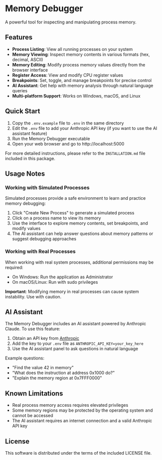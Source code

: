 # Memory Debugger

A powerful tool for inspecting and manipulating process memory.

## Features

- **Process Listing**: View all running processes on your system
- **Memory Viewing**: Inspect memory contents in various formats (hex, decimal, ASCII)
- **Memory Editing**: Modify process memory values directly from the browser interface
- **Register Access**: View and modify CPU register values
- **Breakpoints**: Set, toggle, and manage breakpoints for precise control
- **AI Assistant**: Get help with memory analysis through natural language queries
- **Multi-platform Support**: Works on Windows, macOS, and Linux

## Quick Start

1. Copy the `.env.example` file to `.env` in the same directory
2. Edit the `.env` file to add your Anthropic API key (if you want to use the AI assistant feature)
3. Run the Memory Debugger executable
4. Open your web browser and go to http://localhost:5000

For more detailed instructions, please refer to the `INSTALLATION.md` file included in this package.

## Usage Notes

### Working with Simulated Processes

Simulated processes provide a safe environment to learn and practice memory debugging:

1. Click "Create New Process" to generate a simulated process
2. Click on a process name to view its memory
3. Use the interface to explore memory contents, set breakpoints, and modify values
4. The AI assistant can help answer questions about memory patterns or suggest debugging approaches

### Working with Real Processes

When working with real system processes, additional permissions may be required:

- On Windows: Run the application as Administrator
- On macOS/Linux: Run with sudo privileges

**Important**: Modifying memory in real processes can cause system instability. Use with caution.

## AI Assistant

The Memory Debugger includes an AI assistant powered by Anthropic Claude. To use this feature:

1. Obtain an API key from [Anthropic](https://www.anthropic.com/)
2. Add the key to your `.env` file as `ANTHROPIC_API_KEY=your_key_here`
3. Use the AI assistant panel to ask questions in natural language

Example questions:
- "Find the value 42 in memory"
- "What does the instruction at address 0x1000 do?"
- "Explain the memory region at 0x7FFF0000"

## Known Limitations

- Real process memory access requires elevated privileges
- Some memory regions may be protected by the operating system and cannot be accessed
- The AI assistant requires an internet connection and a valid Anthropic API key

## License

This software is distributed under the terms of the included LICENSE file.